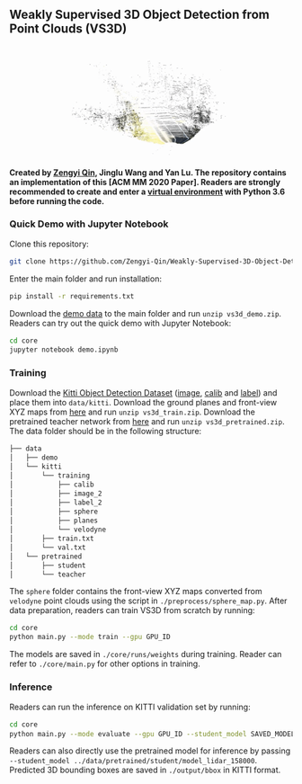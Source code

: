 ## Weakly Supervised 3D Object Detection from Point Clouds (VS3D)

![](demo.gif)

#### Created by [Zengyi Qin](http://www.qinzy.tech/), Jinglu Wang and Yan Lu. The repository contains an implementation of this [ACM MM 2020 Paper]. Readers are strongly recommended to create and enter a [virtual environment](https://docs.conda.io/projects/conda/en/latest/user-guide/tasks/manage-environments.html) with Python 3.6 before running the code.

### Quick Demo with Jupyter Notebook
Clone this repository:
```bash
git clone https://github.com/Zengyi-Qin/Weakly-Supervised-3D-Object-Detection.git
```
Enter the main folder and run installation:
```bash
pip install -r requirements.txt
```
Download the [demo data](https://drive.google.com/file/d/1s4G3avlud7H4oqEBpi0GMnL20HjPJ9Wd/view?usp=sharing) to the main folder and run `unzip vs3d_demo.zip`. Readers can try out the quick demo with Jupyter Notebook:
```bash
cd core
jupyter notebook demo.ipynb
```

### Training
Download the [Kitti Object Detection Dataset](http://www.cvlibs.net/datasets/kitti/eval_object.php?obj_benchmark=3d) ([image](http://www.cvlibs.net/download.php?file=data_object_image_2.zip), [calib](http://www.cvlibs.net/download.php?file=data_object_calib.zip) and [label](http://www.cvlibs.net/download.php?file=data_object_label_2.zip)) and place them into `data/kitti`. Download the ground planes and front-view XYZ maps from [here](https://drive.google.com/file/d/1SGgIFLK8t7IVf6Cb_yk83NGWzJcx5WwK/view?usp=sharing) and run `unzip vs3d_train.zip`. Download the pretrained teacher network from [here](https://drive.google.com/file/d/1rnTjOg7R8Ino6778OPTxJSvHBzuc50Yv/view?usp=sharing) and run `unzip vs3d_pretrained.zip`. The data folder should be in the following structure:
```
├── data
│   ├── demo
│   └── kitti
│       └── training
│           ├── calib
│           ├── image_2
│           ├── label_2
│           ├── sphere
│           ├── planes
│           └── velodyne
│       ├── train.txt
│       └── val.txt
│   └── pretrained
│       ├── student
│       └── teacher
```
The `sphere` folder contains the front-view XYZ maps converted from `velodyne` point clouds using the script in `./preprocess/sphere_map.py`. After data preparation, readers can train VS3D from scratch by running:
```bash
cd core
python main.py --mode train --gpu GPU_ID
```
The models are saved in `./core/runs/weights` during training. Reader can refer to `./core/main.py` for other options in training.

### Inference
Readers can run the inference on KITTI validation set by running:
```bash
cd core
python main.py --mode evaluate --gpu GPU_ID --student_model SAVED_MODEL
```
Readers can also directly use the pretrained model for inference by passing `--student_model ../data/pretrained/student/model_lidar_158000`. Predicted 3D bounding boxes are saved in `./output/bbox` in KITTI format. 